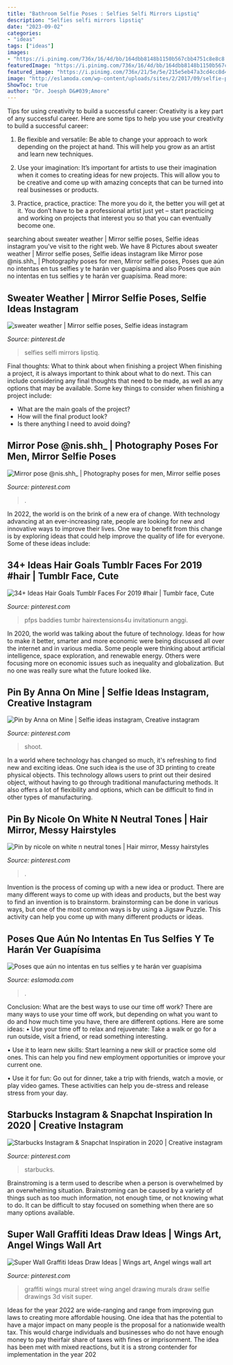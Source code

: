 ```yaml
---
title: "Bathroom Selfie Poses : Selfies Selfi Mirrors Lipstiq"
description: "Selfies selfi mirrors lipstiq"
date: "2023-09-02"
categories:
- "ideas"
tags: ["ideas"]
images:
- "https://i.pinimg.com/736x/16/4d/bb/164dbb8148b1150b567cbb4751c8e8c8.jpg"
featuredImage: "https://i.pinimg.com/736x/16/4d/bb/164dbb8148b1150b567cbb4751c8e8c8.jpg"
featured_image: "https://i.pinimg.com/736x/21/5e/5e/215e5eb47a3cd4cc8d4d76efb64f9216.jpg"
image: "http://eslamoda.com/wp-content/uploads/sites/2/2017/09/selfie-poses-pinterest.jpg"
ShowToc: true
author: "Dr. Joesph D&#039;Amore"
---
```



Tips for using creativity to build a successful career:
Creativity is a key part of any successful career. Here are some tips to help you use your creativity to build a successful career:
1. Be flexible and versatile: Be able to change your approach to work depending on the project at hand. This will help you grow as an artist and learn new techniques.

2. Use your imagination: It’s important for artists to use their imagination when it comes to creating ideas for new projects. This will allow you to be creative and come up with amazing concepts that can be turned into real businesses or products.

3. Practice, practice, practice: The more you do it, the better you will get at it. You don’t have to be a professional artist just yet – start practicing and working on projects that interest you so that you can eventually become one.


	

		
searching about sweater weather | Mirror selfie poses, Selfie ideas instagram you've visit to the right web. We have 8 Pictures about sweater weather | Mirror selfie poses, Selfie ideas instagram like Mirror pose @nis.shh_ | Photography poses for men, Mirror selfie poses, Poses que aún no intentas en tus selfies y te harán ver guapísima and also Poses que aún no intentas en tus selfies y te harán ver guapísima. Read more:
		
    
## Sweater Weather | Mirror Selfie Poses, Selfie Ideas Instagram

<img loading=lazy src="https://i.pinimg.com/736x/17/62/b9/1762b968aa5e8d194394ac8aecef6b7e.jpg" onerror="this.onerror=null;this.src='https://tse2.mm.bing.net/th?id=OIP.ocBlL0kPDdhAqn7EOLv2sAHaNK&amp;pid=15.1';" alt="sweater weather | Mirror selfie poses, Selfie ideas instagram">

_Source: pinterest.de_

>selfies selfi mirrors lipstiq. 

	

Final thoughts: What to think about when finishing a project
When finishing a project, it is always important to think about what to do next. This can include considering any final thoughts that need to be made, as well as any options that may be available. Some key things to consider when finishing a project include:
- What are the main goals of the project?
- How will the final product look?
- Is there anything I need to avoid doing?

    
## Mirror Pose @nis.shh_ | Photography Poses For Men, Mirror Selfie Poses

<img loading=lazy src="https://i.pinimg.com/736x/7c/9a/24/7c9a249a9684661851a813dbcb22c049.jpg" onerror="this.onerror=null;this.src='https://tse1.mm.bing.net/th?id=OIP.It7gn2ArfFGQry-TQij2IwHaO0&amp;pid=15.1';" alt="Mirror pose @nis.shh_ | Photography poses for men, Mirror selfie poses">

_Source: pinterest.com_

>. 

	

In 2022, the world is on the brink of a new era of change. With technology advancing at an ever-increasing rate, people are looking for new and innovative ways to improve their lives. One way to benefit from this change is by exploring ideas that could help improve the quality of life for everyone. Some of these ideas include:

    
## 34+ Ideas Hair Goals Tumblr Faces For 2019 #hair | Tumblr Face, Cute

<img loading=lazy src="https://i.pinimg.com/736x/da/4b/d0/da4bd089e7a994893d59926f1431ecf6.jpg" onerror="this.onerror=null;this.src='https://tse1.mm.bing.net/th?id=OIP.6xrNnuA4wghA02n4jMyFkwAAAA&amp;pid=15.1';" alt="34+ Ideas Hair Goals Tumblr Faces For 2019 #hair | Tumblr face, Cute">

_Source: pinterest.com_

>pfps baddies tumbr hairextensions4u invitationurn anggi. 

	

In 2020, the world was talking about the future of technology. Ideas for how to make it better, smarter and more economic were being discussed all over the internet and in various media. Some people were thinking about artificial intelligence, space exploration, and renewable energy. Others were focusing more on economic issues such as inequality and globalization. But no one was really sure what the future looked like.

    
## Pin By Anna On Mine | Selfie Ideas Instagram, Creative Instagram

<img loading=lazy src="https://i.pinimg.com/736x/3d/b7/2d/3db72d7f00c3c3b7a7b74c9ad79a9664.jpg" onerror="this.onerror=null;this.src='https://tse3.mm.bing.net/th?id=OIP.Ref0nv0e_LaCnQUanFPHkAHaOt&amp;pid=15.1';" alt="Pin by Anna on Mine | Selfie ideas instagram, Creative instagram">

_Source: pinterest.com_

>shoot. 

	

In a world where technology has changed so much, it's refreshing to find new and exciting ideas. One such idea is the use of 3D printing to create physical objects. This technology allows users to print out their desired object, without having to go through traditional manufacturing methods. It also offers a lot of flexibility and options, which can be difficult to find in other types of manufacturing.

    
## Pin By Nicole On White N Neutral Tones | Hair Mirror, Messy Hairstyles

<img loading=lazy src="https://i.pinimg.com/736x/21/5e/5e/215e5eb47a3cd4cc8d4d76efb64f9216.jpg" onerror="this.onerror=null;this.src='https://tse2.mm.bing.net/th?id=OIP.qfI79QqIGKSwuPlqO7DBHwHaJ3&amp;pid=15.1';" alt="Pin by nicole on white n neutral tones | Hair mirror, Messy hairstyles">

_Source: pinterest.com_

>. 

	

Invention is the process of coming up with a new idea or product. There are many different ways to come up with ideas and products, but the best way to find an invention is to brainstorm. brainstorming can be done in various ways, but one of the most common ways is by using a Jigsaw Puzzle. This activity can help you come up with many different products or ideas.

    
## Poses Que Aún No Intentas En Tus Selfies Y Te Harán Ver Guapísima

<img loading=lazy src="http://eslamoda.com/wp-content/uploads/sites/2/2017/09/selfie-poses-pinterest.jpg" onerror="this.onerror=null;this.src='https://tse4.mm.bing.net/th?id=OIP.Kp7TRrRarq16UoIaMBf9eAHaHa&amp;pid=15.1';" alt="Poses que aún no intentas en tus selfies y te harán ver guapísima">

_Source: eslamoda.com_

>. 

	

Conclusion: What are the best ways to use our time off work?
There are many ways to use your time off work, but depending on what you want to do and how much time you have, there are different options. Here are some ideas: 
• Use your time off to relax and rejuvenate: Take a walk or go for a run outside, visit a friend, or read something interesting. 

• Use it to learn new skills: Start learning a new skill or practice some old ones. This can help you find new employment opportunities or improve your current one. 

• Use it for fun: Go out for dinner, take a trip with friends, watch a movie, or play video games. These activities can help you de-stress and release stress from your day.

    
## Starbucks Instagram &amp; Snapchat Inspiration In 2020 | Creative Instagram

<img loading=lazy src="https://i.pinimg.com/736x/16/4d/bb/164dbb8148b1150b567cbb4751c8e8c8.jpg" onerror="this.onerror=null;this.src='https://tse1.mm.bing.net/th?id=OIP.oLtU0RDIZdtl-4EgTlQmYAHaOv&amp;pid=15.1';" alt="Starbucks Instagram &amp; Snapchat Inspiration in 2020 | Creative instagram">

_Source: pinterest.com_

>starbucks. 

	

Brainstroming is a term used to describe when a person is overwhelmed by an overwhelming situation. Brainstroming can be caused by a variety of things such as too much information, not enough time, or not knowing what to do. It can be difficult to stay focused on something when there are so many options available.

    
## Super Wall Graffiti Ideas Draw Ideas | Wings Art, Angel Wings Wall Art

<img loading=lazy src="https://i.pinimg.com/736x/65/3d/58/653d588b33fdf6cd808b18ad6d275c02.jpg" onerror="this.onerror=null;this.src='https://tse1.mm.bing.net/th?id=OIP.T589cpPr-8MFBOOHqDSM8QAAAA&amp;pid=15.1';" alt="Super Wall Graffiti Ideas Draw Ideas | Wings art, Angel wings wall art">

_Source: pinterest.com_

>graffiti wings mural street wing angel drawing murals draw selfie drawings 3d visit super. 

	

Ideas for the year 2022 are wide-ranging and range from improving gun laws to creating more affordable housing. One idea that has the potential to have a major impact on many people is the proposal for a nationwide wealth tax. This would charge individuals and businesses who do not have enough money to pay theirfair share of taxes with fines or imprisonment. The idea has been met with mixed reactions, but it is a strong contender for implementation in the year 202
